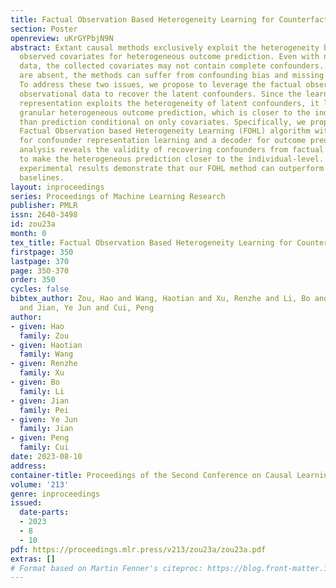 ```yaml
---
title: Factual Observation Based Heterogeneity Learning for Counterfactual Prediction
section: Poster
openreview: uKrGYPbjN9N
abstract: Extant causal methods exclusively exploit the heterogeneity based on the
  observed covariates for heterogeneous outcome prediction. Even with nowadays big
  data, the collected covariates may not contain complete confounders. When some confounders
  are absent, the methods can suffer from confounding bias and missing heterogeneity.
  To address these two issues, we propose to leverage the factual observation in the
  observational data to recover the latent confounders. Since the learned confounder
  representation exploits the heterogeneity of latent confounders, it leads to finer
  granular heterogeneous outcome prediction, which is closer to the individual-level
  than prediction conditional on only covariates. Specifically, we propose a novel
  Factual Observation based Heterogeneity Learning (FOHL) algorithm with an encoder
  for confounder representation learning and a decoder for outcome prediction. Theoretical
  analysis reveals the validity of recovering confounders from factual observations
  to make the heterogeneous prediction closer to the individual-level. Furthermore,
  experimental results demonstrate that our FOHL method can outperform the existing
  baselines.
layout: inproceedings
series: Proceedings of Machine Learning Research
publisher: PMLR
issn: 2640-3498
id: zou23a
month: 0
tex_title: Factual Observation Based Heterogeneity Learning for Counterfactual Prediction
firstpage: 350
lastpage: 370
page: 350-370
order: 350
cycles: false
bibtex_author: Zou, Hao and Wang, Haotian and Xu, Renzhe and Li, Bo and Pei, Jian
  and Jian, Ye Jun and Cui, Peng
author:
- given: Hao
  family: Zou
- given: Haotian
  family: Wang
- given: Renzhe
  family: Xu
- given: Bo
  family: Li
- given: Jian
  family: Pei
- given: Ye Jun
  family: Jian
- given: Peng
  family: Cui
date: 2023-08-10
address:
container-title: Proceedings of the Second Conference on Causal Learning and Reasoning
volume: '213'
genre: inproceedings
issued:
  date-parts:
  - 2023
  - 8
  - 10
pdf: https://proceedings.mlr.press/v213/zou23a/zou23a.pdf
extras: []
# Format based on Martin Fenner's citeproc: https://blog.front-matter.io/posts/citeproc-yaml-for-bibliographies/
---
```

